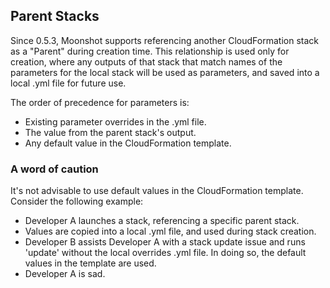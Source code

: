 ## Parent Stacks

Since 0.5.3, Moonshot supports referencing another CloudFormation stack as a
"Parent" during creation time. This relationship is used only for creation,
where any outputs of that stack that match names of the parameters for the local
stack will be used as parameters, and saved into a local .yml file for future
use.

The order of precedence for parameters is:
- Existing parameter overrides in the .yml file.
- The value from the parent stack's output.
- Any default value in the CloudFormation template.

### A word of caution

It's not advisable to use default values in the CloudFormation template.
Consider the following example:

- Developer A launches a stack, referencing a specific parent stack.
- Values are copied into a local .yml file, and used during stack creation.
- Developer B assists Developer A with a stack update issue and runs 'update'
  without the local overrides .yml file. In doing so, the default values in the
  template are used.
- Developer A is sad.
